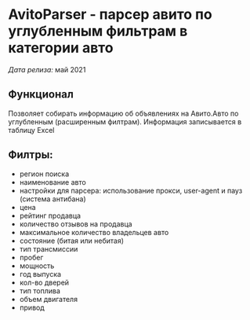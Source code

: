 # AvitoParser - парсер авито по углубленным фильтрам в категории авто
*Дата релиза:* май 2021

## Функционал
Позволяет собирать информацию об объявлениях на Авито.Авто по углубленным (расширенным филтрам). Информация записывается в таблицу Excel

## Филтры:
- регион поиска
- наименование авто
- настройки для парсера: использование прокси, user-agent и пауз (система антибана)
- цена
- рейтинг продавца
- количество отзывов на продавца
- максимальное количество владельцев авто
- состояние (битая или небитая)
- тип трансмиссии
- пробег
- мощность
- год выпуска
- кол-во дверей
- тип топлива
- объем двигателя
- привод